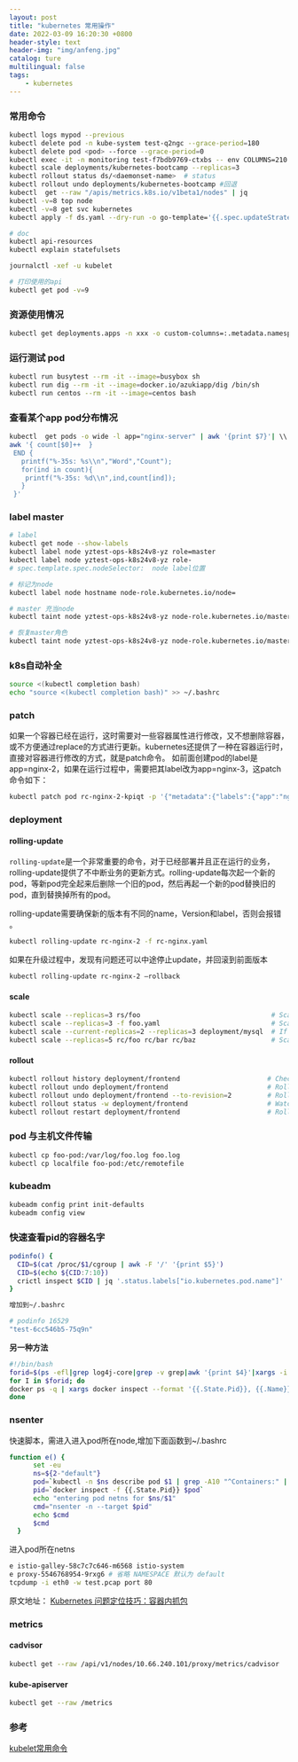 ```yaml
---
layout: post
title: "kubernetes 常用操作"
date: 2022-03-09 16:20:30 +0800
header-style: text
header-img: "img/anfeng.jpg"
catalog: ture
multilingual: false
tags:
    - kubernetes
---
```


### 常用命令

```bash
kubectl logs mypod --previous
kubectl delete pod -n kube-system test-q2ngc --grace-period=180
kubectl delete pod <pod> --force --grace-period=0
kubectl exec -it -n monitoring test-f7bdb9769-ctxbs -- env COLUMNS=210 LINES=60 bash
kubectl scale deployments/kubernetes-bootcamp --replicas=3
kubectl rollout status ds/<daemonset-name>  # status
kubectl rollout undo deployments/kubernetes-bootcamp #回退
kubectl  get --raw "/apis/metrics.k8s.io/v1beta1/nodes" | jq
kubectl -v=8 top node
kubectl -v=8 get svc kubernetes
kubectl apply -f ds.yaml --dry-run -o go-template='{{.spec.updateStrategy.type}}{{"\\\\n"}}'

# doc
kubectl api-resources
kubectl explain statefulsets

journalctl -xef -u kubelet

# 打印使用的api
kubectl get pod -v=9
```

### 资源使用情况
```bash
kubectl get deployments.apps -n xxx -o custom-columns=:.metadata.namespace,:.metadata.name,:.spec.replicas,:.spec.template.spec.containers[0].resources.limits.cpu,:.spec.template.spec.containers[0].resources.limits.memory
```

### 运行测试 pod

```bash
kubectl run busytest --rm -it --image=busybox sh
kubectl run dig --rm -it --image=docker.io/azukiapp/dig /bin/sh
kubectl run centos --rm -it --image=centos bash
```

### 查看某个app pod分布情况

```bash
kubectl  get pods -o wide -l app="nginx-server" | awk '{print $7}'| \\
awk '{ count[$0]++  }
 END {
   printf("%-35s: %s\\n","Word","Count");
   for(ind in count){
    printf("%-35s: %d\\n",ind,count[ind]);
   }
 }'
```

### label master

```bash
# label
kubectl get node --show-labels
kubectl label node yztest-ops-k8s24v8-yz role=master
kubectl label node yztest-ops-k8s24v8-yz role-
# spec.template.spec.nodeSelector:  node label位置

# 标记为node
kubectl label node hostname node-role.kubernetes.io/node=

# master 充当node
kubectl taint node yztest-ops-k8s24v8-yz node-role.kubernetes.io/master-

# 恢复master角色
kubectl taint node yztest-ops-k8s24v8-yz node-role.kubernetes.io/master="":NoSchedule
```

### k8s自动补全

```bash
source <(kubectl completion bash)
echo "source <(kubectl completion bash)" >> ~/.bashrc
```

### patch

如果一个容器已经在运行，这时需要对一些容器属性进行修改，又不想删除容器，或不方便通过replace的方式进行更新。kubernetes还提供了一种在容器运行时，直接对容器进行修改的方式，就是patch命令。 如前面创建pod的label是app=nginx-2，如果在运行过程中，需要把其label改为app=nginx-3，这patch命令如下：

```bash
kubectl patch pod rc-nginx-2-kpiqt -p '{"metadata":{"labels":{"app":"nginx-3"}}}'
```


### deployment
#### rolling-update

`rolling-update`是一个非常重要的命令，对于已经部署并且正在运行的业务，rolling-update提供了不中断业务的更新方式。rolling-update每次起一个新的pod，等新pod完全起来后删除一个旧的pod，然后再起一个新的pod替换旧的pod，直到替换掉所有的pod。

rolling-update需要确保新的版本有不同的name，Version和label，否则会报错 。

```bash
kubectl rolling-update rc-nginx-2 -f rc-nginx.yaml
```

如果在升级过程中，发现有问题还可以中途停止update，并回滚到前面版本

```bash
kubectl rolling-update rc-nginx-2 —rollback
```

#### scale

```bash
kubectl scale --replicas=3 rs/foo                                 # Scale a replicaset named 'foo' to 3
kubectl scale --replicas=3 -f foo.yaml                            # Scale a resource specified in "foo.yaml" to 3
kubectl scale --current-replicas=2 --replicas=3 deployment/mysql  # If the deployment named mysql's current size is 2, scale mysql to 3
kubectl scale --replicas=5 rc/foo rc/bar rc/baz                   # Scale multiple replication controllers
```

#### rollout

```bash
kubectl rollout history deployment/frontend                      # Check the history of deployments including the revision 
kubectl rollout undo deployment/frontend                         # Rollback to the previous deployment
kubectl rollout undo deployment/frontend --to-revision=2         # Rollback to a specific revision
kubectl rollout status -w deployment/frontend                    # Watch rolling update status of "frontend" deployment until completion
kubectl rollout restart deployment/frontend                      # Rolling restart of the "frontend" deployment
```

### pod 与主机文件传输

```bash
kubectl cp foo-pod:/var/log/foo.log foo.log
kubectl cp localfile foo-pod:/etc/remotefile
```

### kubeadm

```bash
kubeadm config print init-defaults
kubeadm config view
```


### 快速查看pid的容器名字

```bash
podinfo() {
  CID=$(cat /proc/$1/cgroup | awk -F '/' '{print $5}')
  CID=$(echo ${CID:7:10})
  crictl inspect $CID | jq '.status.labels["io.kubernetes.pod.name"]'
}

增加到~/.bashrc

# podinfo 16529
"test-6cc546b5-75q9n"
```

**另一种方法**

```bash
#!/bin/bash
forid=$(ps -efl|grep log4j-core|grep -v grep|awk '{print $4}'|xargs -i pstree -sg {} |awk 'NR==1{print $0}'|grep -E -o "[0-9]{1,10}"|grep -v ^1)
for I in $forid; do
docker ps -q | xargs docker inspect --format '{{.State.Pid}}, {{.Name}}' | grep "$I"|grep -v formatMsgNoLookups;
done
```


### nsenter

快速脚本，需进入进入pod所在node,增加下面函数到~/.bashrc

```bash
function e() {
      set -eu
      ns=${2-"default"}
      pod=`kubectl -n $ns describe pod $1 | grep -A10 "^Containers:" | grep -Eo 'docker://.*$' | head -n 1 | sed 's/docker:\\/\\/\\(.*\\)$/\\1/'`
      pid=`docker inspect -f {{.State.Pid}} $pod`
      echo "entering pod netns for $ns/$1"
      cmd="nsenter -n --target $pid"
      echo $cmd
      $cmd
  }
```

进入pod所在netns

```bash
e istio-galley-58c7c7c646-m6568 istio-system
e proxy-5546768954-9rxg6 # 省略 NAMESPACE 默认为 default
tcpdump -i eth0 -w test.pcap port 80
```

原文地址： [Kubernetes 问题定位技巧：容器内抓包](https://imroc.io/posts/kubernetes/capture-packets-in-container/)

### metrics 
#### cadvisor
```bash
kubectl get --raw /api/v1/nodes/10.66.240.101/proxy/metrics/cadvisor
```

#### kube-apiserver
```bash
kubectl get --raw /metrics
```

### 参考

[kubelet常用命令](https://blog.csdn.net/xingwangc2014/article/details/51204224)